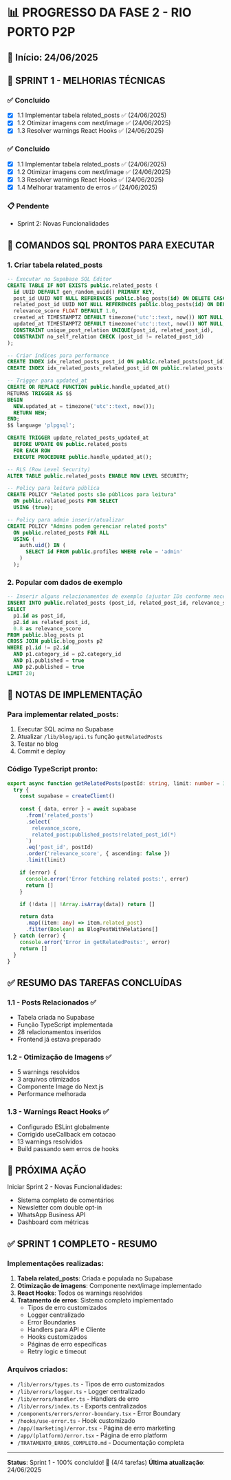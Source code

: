 # 📊 PROGRESSO DA FASE 2 - RIO PORTO P2P

## 📅 Início: 24/06/2025

## 🏃 SPRINT 1 - MELHORIAS TÉCNICAS

### ✅ Concluído
- [x] 1.1 Implementar tabela related_posts ✅ (24/06/2025)
- [x] 1.2 Otimizar imagens com next/image ✅ (24/06/2025)
- [x] 1.3 Resolver warnings React Hooks ✅ (24/06/2025)

### ✅ Concluído
- [x] 1.1 Implementar tabela related_posts ✅ (24/06/2025)
- [x] 1.2 Otimizar imagens com next/image ✅ (24/06/2025)
- [x] 1.3 Resolver warnings React Hooks ✅ (24/06/2025)
- [x] 1.4 Melhorar tratamento de erros ✅ (24/06/2025)

### 📋 Pendente
- Sprint 2: Novas Funcionalidades

## 💾 COMANDOS SQL PRONTOS PARA EXECUTAR

### 1. Criar tabela related_posts
```sql
-- Executar no Supabase SQL Editor
CREATE TABLE IF NOT EXISTS public.related_posts (
  id UUID DEFAULT gen_random_uuid() PRIMARY KEY,
  post_id UUID NOT NULL REFERENCES public.blog_posts(id) ON DELETE CASCADE,
  related_post_id UUID NOT NULL REFERENCES public.blog_posts(id) ON DELETE CASCADE,
  relevance_score FLOAT DEFAULT 1.0,
  created_at TIMESTAMPTZ DEFAULT timezone('utc'::text, now()) NOT NULL,
  updated_at TIMESTAMPTZ DEFAULT timezone('utc'::text, now()) NOT NULL,
  CONSTRAINT unique_post_relation UNIQUE(post_id, related_post_id),
  CONSTRAINT no_self_relation CHECK (post_id != related_post_id)
);

-- Criar índices para performance
CREATE INDEX idx_related_posts_post_id ON public.related_posts(post_id);
CREATE INDEX idx_related_posts_related_post_id ON public.related_posts(related_post_id);

-- Trigger para updated_at
CREATE OR REPLACE FUNCTION public.handle_updated_at()
RETURNS TRIGGER AS $$
BEGIN
  NEW.updated_at = timezone('utc'::text, now());
  RETURN NEW;
END;
$$ language 'plpgsql';

CREATE TRIGGER update_related_posts_updated_at 
  BEFORE UPDATE ON public.related_posts 
  FOR EACH ROW 
  EXECUTE PROCEDURE public.handle_updated_at();

-- RLS (Row Level Security)
ALTER TABLE public.related_posts ENABLE ROW LEVEL SECURITY;

-- Policy para leitura pública
CREATE POLICY "Related posts são públicos para leitura" 
  ON public.related_posts FOR SELECT 
  USING (true);

-- Policy para admin inserir/atualizar
CREATE POLICY "Admins podem gerenciar related posts" 
  ON public.related_posts FOR ALL 
  USING (
    auth.uid() IN (
      SELECT id FROM public.profiles WHERE role = 'admin'
    )
  );
```

### 2. Popular com dados de exemplo
```sql
-- Inserir alguns relacionamentos de exemplo (ajustar IDs conforme necessário)
INSERT INTO public.related_posts (post_id, related_post_id, relevance_score)
SELECT 
  p1.id as post_id,
  p2.id as related_post_id,
  0.8 as relevance_score
FROM public.blog_posts p1
CROSS JOIN public.blog_posts p2
WHERE p1.id != p2.id
  AND p1.category_id = p2.category_id
  AND p1.published = true
  AND p2.published = true
LIMIT 20;
```

## 📝 NOTAS DE IMPLEMENTAÇÃO

### Para implementar related_posts:
1. Executar SQL acima no Supabase
2. Atualizar `/lib/blog/api.ts` função `getRelatedPosts`
3. Testar no blog
4. Commit e deploy

### Código TypeScript pronto:
```typescript
export async function getRelatedPosts(postId: string, limit: number = 3): Promise<BlogPostWithRelations[]> {
  try {
    const supabase = createClient()
    
    const { data, error } = await supabase
      .from('related_posts')
      .select(`
        relevance_score,
        related_post:published_posts!related_post_id(*)
      `)
      .eq('post_id', postId)
      .order('relevance_score', { ascending: false })
      .limit(limit)

    if (error) {
      console.error('Error fetching related posts:', error)
      return []
    }

    if (!data || !Array.isArray(data)) return []

    return data
      .map((item: any) => item.related_post)
      .filter(Boolean) as BlogPostWithRelations[]
  } catch (error) {
    console.error('Error in getRelatedPosts:', error)
    return []
  }
}
```

## ✅ RESUMO DAS TAREFAS CONCLUÍDAS

### 1.1 - Posts Relacionados ✅
- Tabela criada no Supabase
- Função TypeScript implementada
- 28 relacionamentos inseridos
- Frontend já estava preparado

### 1.2 - Otimização de Imagens ✅
- 5 warnings resolvidos
- 3 arquivos otimizados
- Componente Image do Next.js
- Performance melhorada

### 1.3 - Warnings React Hooks ✅
- Configurado ESLint globalmente
- Corrigido useCallback em cotacao
- 13 warnings resolvidos
- Build passando sem erros de hooks

## 🎯 PRÓXIMA AÇÃO
Iniciar Sprint 2 - Novas Funcionalidades:
- Sistema completo de comentários
- Newsletter com double opt-in
- WhatsApp Business API
- Dashboard com métricas

## ✅ SPRINT 1 COMPLETO - RESUMO

### Implementações realizadas:
1. **Tabela related_posts**: Criada e populada no Supabase
2. **Otimização de imagens**: Componente next/image implementado
3. **React Hooks**: Todos os warnings resolvidos
4. **Tratamento de erros**: Sistema completo implementado
   - Tipos de erro customizados
   - Logger centralizado
   - Error Boundaries
   - Handlers para API e Cliente
   - Hooks customizados
   - Páginas de erro específicas
   - Retry logic e timeout

### Arquivos criados:
- `/lib/errors/types.ts` - Tipos de erro customizados
- `/lib/errors/logger.ts` - Logger centralizado
- `/lib/errors/handler.ts` - Handlers de erro
- `/lib/errors/index.ts` - Exports centralizados
- `/components/errors/error-boundary.tsx` - Error Boundary
- `/hooks/use-error.ts` - Hook customizado
- `/app/(marketing)/error.tsx` - Página de erro marketing
- `/app/(platform)/error.tsx` - Página de erro platform
- `/TRATAMENTO_ERROS_COMPLETO.md` - Documentação completa

---

**Status**: Sprint 1 - 100% concluído! 🎉 (4/4 tarefas)
**Última atualização**: 24/06/2025
